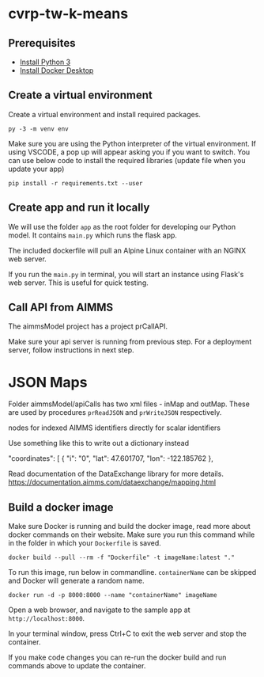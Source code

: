 # cvrp-tw-k-means

## Prerequisites

- [Install Python 3](https://www.python.org/downloads/)
- [Install Docker Desktop](https://www.docker.com/products/docker-desktop)

## Create a virtual environment

Create a virtual environment and install required packages.

```
py -3 -m venv env
```

Make sure you are using the Python interpreter of the virtual environment. If using VSCODE, a pop up will appear asking you if you want to switch. You can use below code to install the required libraries (update file when you update your app)

```
pip install -r requirements.txt --user
```

## Create app and run it locally

We will use the folder ```app``` as the root folder for developing our Python model. It contains ```main.py``` which runs the flask app.  

The included dockerfile will pull an Alpine Linux container with an NGINX web server. 

If you run the ```main.py``` in terminal, you will start an instance using Flask's web server. This is useful for quick testing. 

## Call API from AIMMS

The aimmsModel project has a project prCallAPI. 

Make sure your api server is running from previous step. For a deployment server, follow instructions in next step. 

# JSON Maps

Folder aimmsModel/apiCalls has two xml files - inMap and outMap. These are used by procedures ``prReadJSON`` and ``prWriteJSON`` respectively.

<ArrayMapping> nodes for indexed AIMMS identifiers
<ValueMapping> directly for scalar identifiers

Use something like this to write out a dictionary instead

 <ArrayMapping name="coordinates">
            <ObjectMapping>
                <ValueMapping name="i" binds-to="iLocation"/>
                <ValueMapping name="lat" maps-to="pLatitude(iLocation)"/>
                <ValueMapping name="lon" maps-to="pLongitude(iLocation)"/>
            </ObjectMapping>
</ArrayMapping>

"coordinates": [
		{
			"i": "0",
			"lat": 47.601707,
			"lon": -122.185762
		},

Read documentation of the DataExchange library for more details. https://documentation.aimms.com/dataexchange/mapping.html

## Build a docker image

Make sure Docker is running and build the docker image, read more about docker commands on their website. Make sure you run this command while in the folder in which your ```Dockerfile``` is saved. 

```
docker build --pull --rm -f "Dockerfile" -t imageName:latest "."
```

To run this image, run below in commandline. ```containerName``` can be skipped and Docker will generate a random name. 

```
docker run -d -p 8000:8000 --name "containerName" imageName
```

Open a web browser, and navigate to the sample app at ```http://localhost:8000```.

In your terminal window, press Ctrl+C to exit the web server and stop the container.

If you make code changes you can re-run the docker build and run commands above to update the container.
